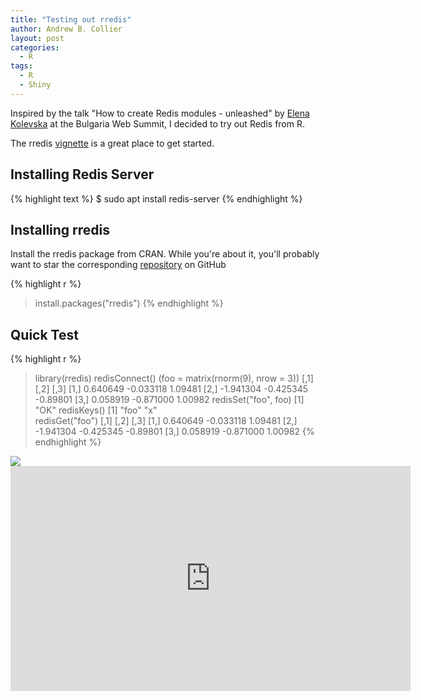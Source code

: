 ```yaml
---
title: "Testing out rredis"
author: Andrew B. Collier
layout: post
categories:
  - R
tags:
  - R
  - Shiny
---
```


Inspired by the talk "How to create Redis modules - unleashed" by [Elena Kolevska](https://twitter.com/elena_kolevska) at the Bulgaria Web Summit, I decided to try out Redis from R.

The rredis [vignette](https://cran.r-project.org/web/packages/rredis/vignettes/rredis.pdf) is a great place to get started.

## Installing Redis Server

{% highlight text %}
$ sudo apt install redis-server
{% endhighlight %}

## Installing rredis

Install the rredis package from CRAN. While you're about it, you'll probably want to star the corresponding [repository](https://github.com/bwlewis/rredis) on GitHub

{% highlight r %}
> install.packages("rredis")
{% endhighlight %}

## Quick Test

{% highlight r %}
> library(rredis)
> redisConnect()
> (foo = matrix(rnorm(9), nrow = 3))
          [,1]      [,2]     [,3]
[1,]  0.640649 -0.033118  1.09481
[2,] -1.941304 -0.425345 -0.89801
[3,]  0.058919 -0.871000  1.00982
> redisSet("foo", foo)
[1] "OK"
> redisKeys()
[1] "foo" "x"  
> redisGet("foo")
          [,1]      [,2]     [,3]
[1,]  0.640649 -0.033118  1.09481
[2,] -1.941304 -0.425345 -0.89801
[3,]  0.058919 -0.871000  1.00982
{% endhighlight %}

<img src="{{ site.baseurl }}/static/img/2017/04/quick-redis-test.png" >

<iframe src="https://player.vimeo.com/video/190074456" width="640" height="360" frameborder="0" webkitallowfullscreen mozallowfullscreen allowfullscreen></iframe>
